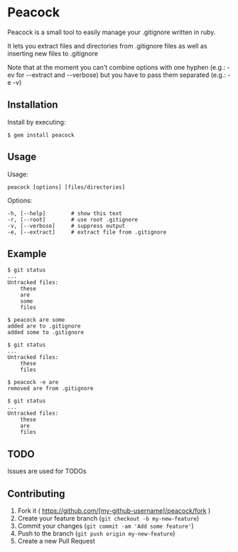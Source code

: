 # Peacock

Peacock is a small tool to easily manage your .gitignore written in ruby.

It lets you extract files and directories from .gitignore files as well as inserting new files to .gitignore

Note that at the moment you can't combine options with one hyphen (e.g.: -ev for --extract and --verbose) but you have to pass them separated (e.g.: -e -v)

## Installation

Install by executing:

    $ gem install peacock

## Usage

Usage:

    peacock [options] [files/directories]
  
Options:

    -h, [--help]        # show this text
    -r, [--root]        # use root .gitignore
    -v, [--verbose]     # suppress output
    -e, [--extract]     # extract file from .gitignore

## Example

    $ git status
    ...
    Untracked files:
	    these
	    are
	    some
	    files
    
    $ peacock are some
    added are to .gitignore
    added some to .gitignore
    
    $ git status
    ...
    Untracked files:
        these
        files
    
    $ peacock -e are
    removed are from .gitignore
    
    $ git status
    ...
    Untracked files:
        these
	    are
	    files

    
## TODO

Issues are used for TODOs

## Contributing

1. Fork it ( https://github.com/[my-github-username]/peacock/fork )
2. Create your feature branch (`git checkout -b my-new-feature`)
3. Commit your changes (`git commit -am 'Add some feature'`)
4. Push to the branch (`git push origin my-new-feature`)
5. Create a new Pull Request
